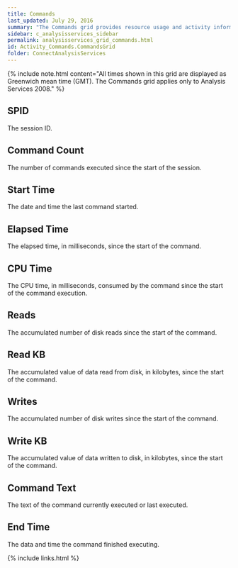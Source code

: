 ```yaml
---
title: Commands
last_updated: July 29, 2016
summary: "The Commands grid provides resource usage and activity information for currently executing or last executed commands on the server."
sidebar: c_analysisservices_sidebar
permalink: analysisservices_grid_commands.html
id: Activity_Commands.CommandsGrid
folder: ConnectAnalysisServices
---
```


{% include note.html content="All times shown in this grid are displayed as Greenwich mean time (GMT). The Commands grid applies only to Analysis Services 2008." %}

## SPID

The session ID.

## Command Count

The number of commands executed since the start of the session.

## Start Time

The date and time the last command started.

## Elapsed Time

The elapsed time, in milliseconds, since the start of the command.

## CPU Time

The CPU time, in milliseconds, consumed by the command since the start of the command execution.

## Reads

The accumulated number of disk reads since the start of the command.

## Read KB

The accumulated value of data read from disk, in kilobytes, since the start of the command.

## Writes

The accumulated number of disk writes since the start of the command.

## Write KB

The accumulated value of data written to disk, in kilobytes, since the start of the command.

## Command Text

The text of the command currently executed or last executed.

## End Time

The data and time the command finished executing.



{% include links.html %}

